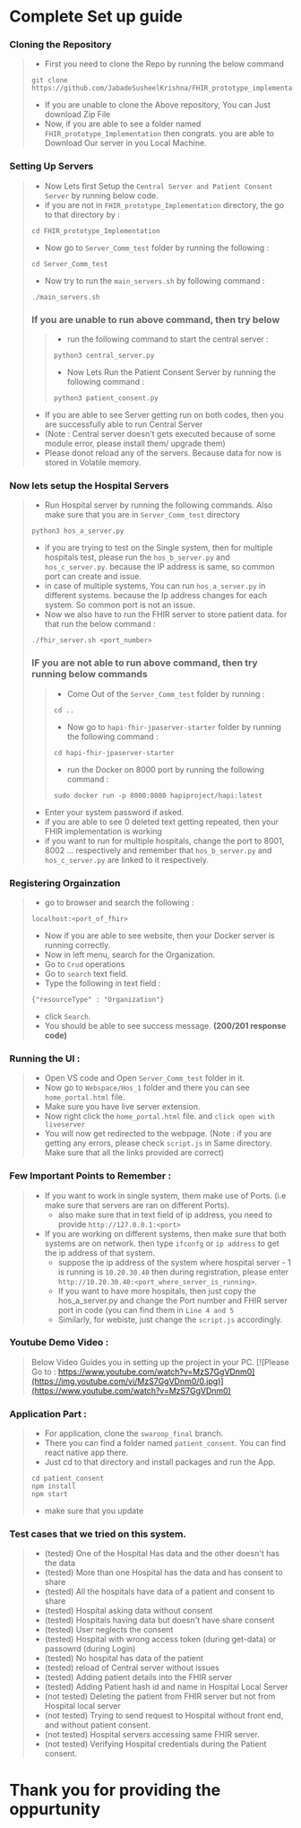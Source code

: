 # Complete Set up guide

### Cloning the Repository
> - First you need to clone the Repo by running the below command
> ```
> git clone https://github.com/JabadeSusheelKrishna/FHIR_prototype_implementation.git
> ```
> - If you are unable to clone the Above repository, You can Just download Zip File
> - Now, if you are able to see a folder named `FHIR_prototype_Implementation` then congrats. you are able to Download Our server in you Local Machine.

### Setting Up Servers
> - Now Lets first Setup the `Central Server and Patient Consent Server` by running below code.
> - if you are not in `FHIR_prototype_Implementation` directory, the go to that directory by :
> ```
> cd FHIR_prototype_Implementation
> ```
> - Now go to `Server_Comm_test` folder by running the following : 
> ```
> cd Server_Comm_test
> ```
> - Now try to run the `main_servers.sh` by following command : 
> ```
> ./main_servers.sh
> ```
> ### If you are unable to run above command, then try below
> 
> > - run the following command to start the central server : 
> > ```
> > python3 central_server.py
> > ```
> > - Now Lets Run the Patient Consent Server by running the following command :
> > ```
> > python3 patient_consent.py
> > ```
> - If you are able to see Server getting run on both codes, then you are successfully able to run Central Server
> - (Note : Central server doesn't gets executed because of some module error, please install them/ upgrade them)
> - Please donot reload any of the servers. Because data for now is stored in Volatile memory.

### Now lets setup the Hospital Servers
> - Run Hospital server by running the following commands. Also make sure that you are in `Server_Comm_test` directory
> ```
> python3 hos_a_server.py
> ```
> - if you are trying to test on the Single system, then for multiple hospitals test, please run the `hos_b_server.py`  and `hos_c_server.py`. because the IP address is same, so common port can create and issue.
> - in case of multiple systems, You can run `hos_a_server.py` in different systems. because the Ip address changes for each system. So common port is not an issue.
> - Now we also have to run the FHIR server to store patient data. for that run the below command : 
> ```
> ./fhir_server.sh <port_number>
> ```
> ### IF you are not able to run above command, then try running below commands
> >  - Come Out of the `Server_Comm_test` folder by running : 
> >  ```
> >  cd ..
> >  ```
> >  - Now go to `hapi-fhir-jpaserver-starter` folder by running the following command : 
> >  ```
> >  cd hapi-fhir-jpaserver-starter
> >  ```
> >  - run the Docker on 8000 port by running the following command : 
> >  ```
> >  sudo docker run -p 8000:8080 hapiproject/hapi:latest
> >  ```
> - Enter your system password if asked.
> - if you are able to see 0 deleted text getting repeated, then your FHIR implementation is working
> - if you want to run for multiple hospitals, change the port to 8001, 8002 ... respectively and remember that `hos_b_server.py` and `hos_c_server.py` are linked to it respectively.

### Registering Orgainzation
> - go to browser and search the following : 
> ```
> localhost:<port_of_fhir>
> ```
> - Now if you are able to see website, then your Docker server is running correctly.
> - Now in left menu, search for the Organization.
> - Go to `Crud` operations
> - Go to `search` text field.
> - Type the following in text field : 
> ```
> {"resourceType" : "Organization"}
> ```
> - click `Search`.
> - You should be able to see success message. <b>(200/201 response code)</b>

### Running the UI : 
> - Open VS code and Open `Server_Comm_test` folder in it.
> - Now go to `Webspace/Hos_1` folder and there you can see `home_portal.html` file.
> - Make sure you have live server extension.
> - Now right click the `home_portal.html` file. and `click open with liveserver`
> - You will now get redirected to the webpage.
> (Note : if you are getting any errors, please check `script.js` in Same directory. Make sure that all the links provided are correct)

### Few Important Points to Remember :
> - If you want to work in single system, them make use of Ports. (i.e make sure that servers are ran on different Ports).
>    - also make sure that in text field of ip address, you need to provide `http://127.0.0.1:<port>`
> - If you are working on different systems, then make sure that both systems are on network. then type `ifconfg` or `ip address` to get the ip address of that system.
>    - suppose the ip address of the system where hospital server - 1 is running is `10.20.30.40` then during registration, please enter `http://10.20.30.40:<port_where_server_is_running>`.
>    - If you want to have more hospitals, then just copy the hos_a_server.py and change the Port number and FHIR server port in code (you can find them in `Line 4 and 5`
>    - Similarly, for webiste, just change the `script.js` accordingly.

### Youtube Demo Video :
> Below Video Guides you in setting up the project in your PC.
[![Please Go to : https://www.youtube.com/watch?v=MzS7GgVDnm0](https://img.youtube.com/vi/MzS7GgVDnm0/0.jpg)](https://www.youtube.com/watch?v=MzS7GgVDnm0)

### Application Part : 
> - For application, clone the `swaroop_final` branch.
> - There you can find a folder named `patient_consent`. You can find react native app there.
> - Just cd to that directory and install packages and run the App.
> ```
> cd patient_consent
> npm install
> npm start
> ```
> - make sure that you update

### Test cases that we tried on this system.
> - (tested) One of the Hospital Has data and the other doesn't has the data
> - (tested) More than one Hospital has the data and has consent to share
> - (tested) All the hospitals have data of a patient and consent to share
> - (tested) Hospital asking data without consent
> - (tested) Hospitals having data but doesn't have share consent
> - (tested) User neglects the consent
> - (tested) Hospital with wrong access token (during get-data) or passowrd (during Login)
> - (tested) No hospital has data of the patient
> - (tested) reload of Central server without issues
> - (tested) Adding patient details into the FHIR server
> - (tested) Adding Patient hash id and name in Hospital Local Server
> - (not tested) Deleting the patient from FHIR server but not from Hospital local server
> - (not tested) Trying to send request to Hospital without front end, and without patient consent.
> - (not tested) Hospital servers accessing same FHIR server.
> - (not tested) Verifying Hospital credentials during the Patient consent.

# Thank you for providing the oppurtunity
